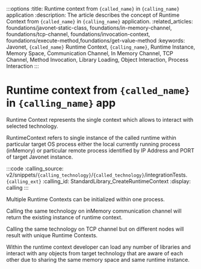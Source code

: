 :::options
:title: Runtime context from `{called_name}` in `{calling_name}` application
:description: The article describes the concept of Runtime Context from `{called_name}` in `{calling_name}` application.
:related_articles: foundations/javonet-static-class, foundations/in-memory-channel, foundations/tcp-channel, foundations/invocation-context, foundations/execute-method,foundations/get-value-method
:keywords: Javonet, `{called_name}` Runtime Context, `{calling_name}`, Runtime Instance, Memory Space, Communication Channel, In Memory Channel, TCP Channel, Method Invocation, Library Loading, Object Interaction, Process Interaction
:::

# Runtime context from `{called_name}` in `{calling_name}` app

Runtime Context represents the single context which allows to interact with selected technology.  
  
RuntimeContext refers to single instance of the called runtime within particular target OS process either the local currently running process (inMemory) or particular remote process identified by IP Address and PORT of target Javonet instance.  

:::code
:calling_source: v2/snippets/`{calling_technology}`/`{called_technology}`/integrationTests.`{calling_ext}`
:calling_id: StandardLibrary_CreateRuntimeContext
:display: calling
:::
  
Multiple Runtime Contexts can be initialized within one process.  
  
Calling the same technology on inMemory communication channel will return the existing instance of runtime context.  
  
Calling the same technology on TCP channel but on different nodes will result with unique Runtime Contexts.  
  
Within the runtime context developer can load any number of libraries and interact with any objects from target technology that are aware of each other due to sharing the same memory space and same runtime instance.